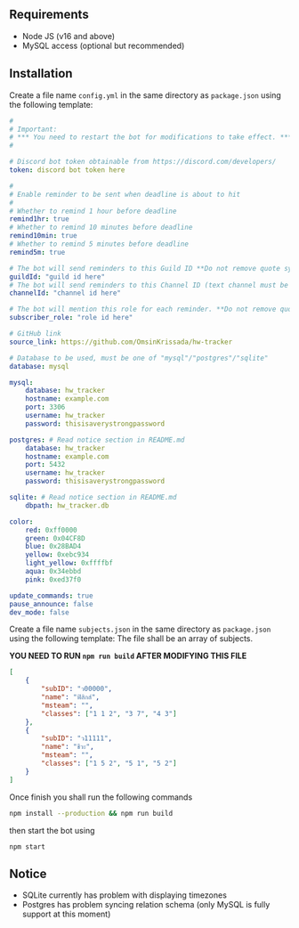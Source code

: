 ## Requirements

-   Node JS (v16 and above)
-   MySQL access (optional but recommended)

## Installation

Create a file name `config.yml` in the same directory as `package.json` using the following template:

```yml
#
# Important:
# *** You need to restart the bot for modifications to take effect. ***
#

# Discord bot token obtainable from https://discord.com/developers/
token: discord bot token here

#
# Enable reminder to be sent when deadline is about to hit
#
# Whether to remind 1 hour before deadline
remind1hr: true
# Whether to remind 10 minutes before deadline
remind10min: true
# Whether to remind 5 minutes before deadline
remind5m: true

# The bot will send reminders to this Guild ID **Do not remove quote symbol
guildId: "guild id here"
# The bot will send reminders to this Channel ID (text channel must be in guild defined above) **Do not remove quote symbol
channelId: "channel id here"

# The bot will mention this role for each reminder. **Do not remove quote symbol
subscriber_role: "role id here"

# GitHub link
source_link: https://github.com/OmsinKrissada/hw-tracker

# Database to be used, must be one of "mysql"/"postgres"/"sqlite"
database: mysql

mysql:
    database: hw_tracker
    hostname: example.com
    port: 3306
    username: hw_tracker
    password: thisisaverystrongpassword

postgres: # Read notice section in README.md
    database: hw_tracker
    hostname: example.com
    port: 5432
    username: hw_tracker
    password: thisisaverystrongpassword

sqlite: # Read notice section in README.md
    dbpath: hw_tracker.db

color:
    red: 0xff0000
    green: 0x04CF8D
    blue: 0x28BAD4
    yellow: 0xebc934
    light_yellow: 0xffffbf
    aqua: 0x34ebbd
    pink: 0xed37f0

update_commands: true
pause_announce: false
dev_mode: false
```

Create a file name `subjects.json` in the same directory as `package.json` using the following template:
The file shall be an array of subjects.

**YOU NEED TO RUN `npm run build` AFTER MODIFYING THIS FILE**

```json
[
	{
		"subID": "ว00000",
		"name": "ฟิสิกส์",
		"msteam": "",
		"classes": ["1 1 2", "3 7", "4 3"]
	},
	{
		"subID": "ว11111",
		"name": "ชีวะ",
		"msteam": "",
		"classes": ["1 5 2", "5 1", "5 2"]
	}
]
```

Once finish you shall run the following commands

```sh
npm install --production && npm run build
```

then start the bot using

```
npm start
```

## Notice

-   SQLite currently has problem with displaying timezones
-   Postgres has problem syncing relation schema
    (only MySQL is fully support at this moment)
